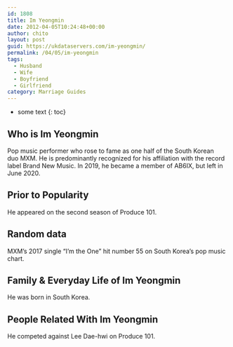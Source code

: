 ```yaml
---
id: 1808
title: Im Yeongmin
date: 2012-04-05T10:24:48+00:00
author: chito
layout: post
guid: https://ukdataservers.com/im-yeongmin/
permalink: /04/05/im-yeongmin
tags:
  - Husband
  - Wife
  - Boyfriend
  - Girlfriend
category: Marriage Guides
---
```


* some text
{: toc}


## Who is  Im Yeongmin
                  
                  
                  
Pop music performer who rose to fame as one half of the South Korean duo MXM. He is predominantly recognized for his affiliation with the record label Brand New Music. In 2019, he became a member of AB6IX, but left in June 2020.
                  
                
                
                
## Prior to Popularity 
                  
                  
                  
He appeared on the second season of Produce 101.
                  
                
                
                
## Random data 
                  
                  
                  
MXM&#8217;s 2017 single &#8220;I&#8217;m the One&#8221; hit number 55 on South Korea&#8217;s pop music chart.
                  
                
                
                
## Family & Everyday Life of Im Yeongmin
                  
                  
                  
He was born in South Korea.
                  
                
                
                
## People Related With  Im Yeongmin
                  
                  
                  
He competed against Lee Dae-hwi on Produce 101. 
                  
                
              
            
          
          
          
    
    
  
